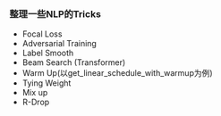 ### 整理一些NLP的Tricks
 - Focal Loss
 - Adversarial Training
 - Label Smooth
 - Beam Search (Transformer)
 - Warm Up(以get_linear_schedule_with_warmup为例)
 - Tying Weight
 - Mix up
 - R-Drop